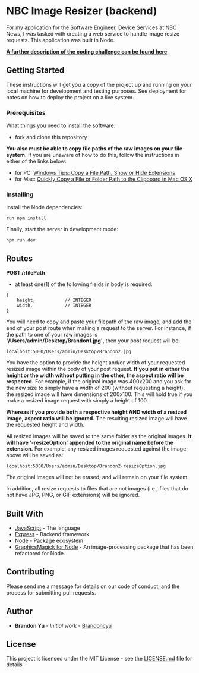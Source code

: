 # NBC Image Resizer (backend)

For my application for the Software Engineer, Device Services at NBC News, I was tasked with creating a web service to handle image resize requests. This application was built in Node.

**[A further description of the coding challenge can be found here](./NBC-News-Digital-Code-Challenge.pdf)**.

## Getting Started

These instructions will get you a copy of the project up and running on your local machine for development and testing purposes. See deployment for notes on how to deploy the project on a live system.

### Prerequisites

What things you need to install the software.

* fork and clone this repository

**You also must be able to copy file paths of the raw images on your file system.** If you are unaware of how to do this, follow the instructions in either of the links below:

* for PC: [Windows Tips: Copy a File Path, Show or Hide Extensions](https://www.pcworld.com/article/251406/windows_tips_copy_a_file_path_show_or_hide_extensions.html)
* for Mac: [Quickly Copy a File or Folder Path to the Clipboard in Mac OS X](http://osxdaily.com/2013/06/19/copy-file-folder-path-mac-os-x/)


### Installing

Install the Node dependencies:

```shell
run npm install
```


Finally, start the server in development mode:

```shell
npm run dev
```

## Routes

**POST /:filePath**
- at least one(1) of the following fields in body is required:
```
{
    height,           // INTEGER
    width,            // INTEGER
}
```

You will need to copy and paste your filepath of the raw image, and add the end of your post route when making a request to the server. For instance, if the path to one of your raw images is **'/Users/admin/Desktop/Brandon1.jpg'**, then your post request will be:

```
localhost:5000/Users/admin/Desktop/Brandon2.jpg
```

You have the option to provide the height and/or width of your requested resized image within the body of your post request. **If you put in either the height or the width without putting in the other, the aspect ratio will be respected.** For example, if the original image was 400x200 and you ask for the new size to simply have a width of 200 (without requesting a height), the resized image will have dimensions of 200x100. This will hold true if you make a resized image request with simply a height of 100.

**Whereas if you provide both a respective height AND width of a resized image, aspect ratio will be ignored.** The resulting resized image will have the requested height and width.

All resized images will be saved to the same folder as the original images. **It will have '-resizeOption' appended to the original name before the extension.** For example, any resized images requested against the image above will be saved as:

```
localhost:5000/Users/admin/Desktop/Brandon2-resizeOption.jpg
```

The original images will not be erased, and will remain on your file system.

In addition, all resize requests to files that are not images (i.e., files that do not have JPG, PNG, or GIF extensions) will be ignored.

## Built With

* [JavaScript](https://www.javascript.com/) - The language
* [Express](http://expressjs.com/) - Backend framework
* [Node](https://nodejs.org/en/) - Package ecosystem
* [GraphicsMagick for Node](https://github.com/aheckmann/gm) - An image-processing package that has been refactored for Node.

## Contributing

Please send me a message for details on our code of conduct, and the process for submitting pull requests.

## Author

* **Brandon Yu** - *Initial work* - [Brandoncyu](https://github.com/Brandoncyu)

## License

This project is licensed under the MIT License - see the [LICENSE.md](LICENSE.md) file for details

